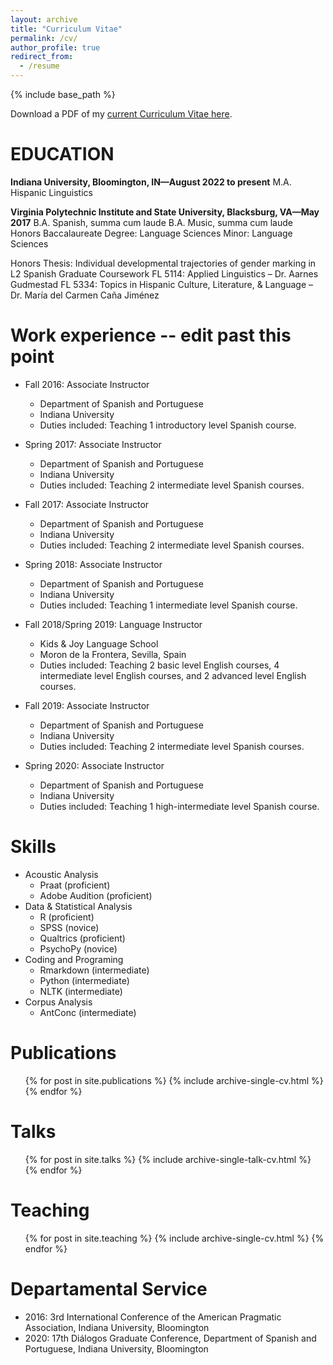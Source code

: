 ```yaml
---
layout: archive
title: "Curriculum Vitae"
permalink: /cv/
author_profile: true
redirect_from:
  - /resume
---
```


{% include base_path %}

Download a PDF of my [current Curriculum Vitae here](/files/CAW_CV_2022.12.12.pdf/).

EDUCATION
======
**Indiana University, Bloomington, IN—August 2022 to present**
M.A. Hispanic Linguistics

**Virginia Polytechnic Institute and State University, Blacksburg, VA—May 2017**
B.A. Spanish, summa cum laude
B.A. Music, summa cum laude
Honors Baccalaureate Degree: Language Sciences
Minor: Language Sciences

Honors Thesis: Individual developmental trajectories of gender marking in L2 Spanish
	Graduate Coursework
FL 5114: Applied Linguistics – Dr. Aarnes Gudmestad
FL 5334: Topics in Hispanic Culture, Literature, & Language – Dr. María del Carmen Caña Jiménez 

Work experience -- edit past this point
======
* Fall 2016: Associate Instructor
  * Department of Spanish and Portuguese
  * Indiana University
  * Duties included: Teaching 1 introductory level Spanish course. 

* Spring 2017: Associate Instructor
  * Department of Spanish and Portuguese
  * Indiana University
  * Duties included: Teaching 2 intermediate level Spanish courses.
  
* Fall 2017: Associate Instructor
  * Department of Spanish and Portuguese
  * Indiana University
  * Duties included: Teaching 2 intermediate level Spanish courses.
  
* Spring 2018: Associate Instructor
  * Department of Spanish and Portuguese
  * Indiana University
  * Duties included: Teaching 1 intermediate level Spanish course.
  
* Fall 2018/Spring 2019: Language Instructor
  * Kids & Joy Language School
  * Moron de la Frontera, Sevilla, Spain
  * Duties included: Teaching 2 basic level English courses, 4 intermediate level English courses, and 2 advanced level English courses.
  
* Fall 2019: Associate Instructor
  * Department of Spanish and Portuguese
  * Indiana University
  * Duties included: Teaching 2 intermediate level Spanish courses.
  
* Spring 2020: Associate Instructor
  * Department of Spanish and Portuguese
  * Indiana University
  * Duties included: Teaching 1 high-intermediate level Spanish course.
  
Skills
======
* Acoustic Analysis
  * Praat (proficient) 
  * Adobe Audition (proficient)
* Data & Statistical Analysis
  * R (proficient)
  * SPSS (novice)
  * Qualtrics (proficient)
  * PsychoPy (novice)
* Coding and Programing 
  * Rmarkdown (intermediate)
  * Python (intermediate)
  * NLTK (intermediate)
* Corpus Analysis
  * AntConc (intermediate)

Publications
======
  <ul>{% for post in site.publications %}
    {% include archive-single-cv.html %}
  {% endfor %}</ul>
  
Talks
======
  <ul>{% for post in site.talks %}
    {% include archive-single-talk-cv.html %}
  {% endfor %}</ul>
  
Teaching
======
  <ul>{% for post in site.teaching %}
    {% include archive-single-cv.html %}
  {% endfor %}</ul>
  
Departamental Service
======
* 2016: 3rd International Conference of the American Pragmatic Association, Indiana University, Bloomington
* 2020: 17th Diálogos Graduate Conference, Department of Spanish and Portuguese, Indiana University, Bloomington
